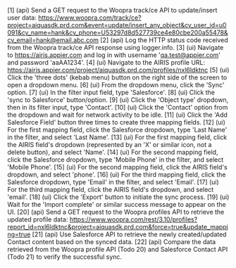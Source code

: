 [1] (api) Send a GET request to the Woopra track/ce API to update/insert user data: https://www.woopra.com/track/ce?project=aiquasdk.prd.com&event=update/insert_any_object&cv_user_id=u0091&cv_name=hank&cv_phone=U53297d8d527739ce4e80cbe200a55478&cv_email=hank@email.abc.com
[2] (api) Log the HTTP status code received from the Woopra track/ce API response using logger.info.
[3] (ui) Navigate to https://airis.appier.com and log in with username 'qa.test@appier.com' and password 'aaAA1234'.
[4] (ui) Navigate to the AIRIS profile URL: https://airis.appier.com/project/aiquasdk.prd.com/profiles/nxl6ldktnc
[5] (ui) Click the 'three dots' (kebab menu) button on the right side of the screen to open a dropdown menu.
[6] (ui) From the dropdown menu, click the 'Sync' option.
[7] (ui) In the filter input field, type 'Salesforce'.
[8] (ui) Click the 'sync to Salesforce' button/option.
[9] (ui) Click the 'Object type' dropdown, then in its filter input, type 'Contact'.
[10] (ui) Click the 'Contact' option from the dropdown and wait for network activity to be idle.
[11] (ui) Click the 'Add Salesforce Field' button three times to create three mapping fields.
[12] (ui) For the first mapping field, click the Salesforce dropdown, type 'Last Name' in the filter, and select 'Last Name'.
[13] (ui) For the first mapping field, click the AIRIS field's dropdown (represented by an 'X' or similar icon, not a delete button), and select 'Name'.
[14] (ui) For the second mapping field, click the Salesforce dropdown, type 'Mobile Phone' in the filter, and select 'Mobile Phone'.
[15] (ui) For the second mapping field, click the AIRIS field's dropdown, and select 'phone'.
[16] (ui) For the third mapping field, click the Salesforce dropdown, type 'Email' in the filter, and select 'Email'.
[17] (ui) For the third mapping field, click the AIRIS field's dropdown, and select 'email'.
[18] (ui) Click the 'Export' button to initiate the sync process.
[19] (ui) Wait for the 'Import complete' or similar success message to appear on the UI.
[20] (api) Send a GET request to the Woopra profiles API to retrieve the updated profile data: https://www.woopra.com/rest/3.10/profiles?report_id=nxl6ldktnc&project=aiquasdk.prd.com&force=true&update_mapping=true
[21] (api) Use Salesforce API to retrieve the newly created/updated Contact content based on the synced data.
[22] (api) Compare the data retrieved from the Woopra profile API (Todo 20) and Salesforce Contact API (Todo 21) to verify the successful sync.
